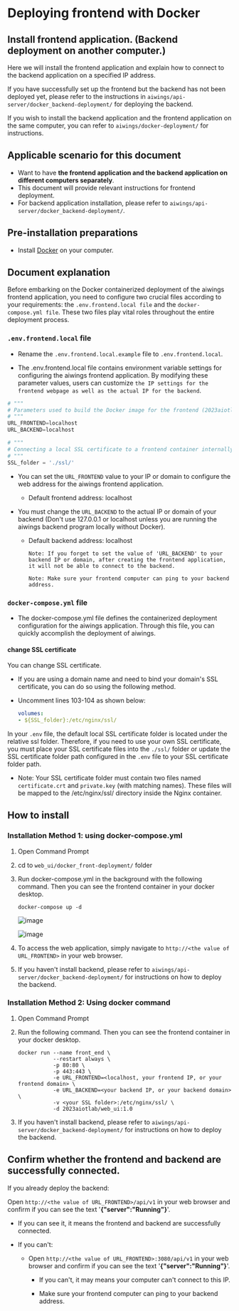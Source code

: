# Deploying frontend with Docker

## Install frontend application. (Backend deployment on another computer.)

Here we will install the frontend application and explain how to connect to the backend application on a specified IP address.

If you have successfully set up the frontend but the backend has not been deployed yet, please refer to the instructions in `aiwings/api-server/docker_backend-deployment/` for deploying the backend.

If you wish to install the backend application and the frontend application on the same computer, you can refer to `aiwings/docker-deployment/` for instructions.

## Applicable scenario for this document

- Want to have **the frontend application and the backend application on different computers separately**.
- This document will provide relevant instructions for frontend deployment.
- For backend application installation, please refer to `aiwings/api-server/docker_backend-deployment/`.

## Pre-installation preparations

- Install [Docker](https://www.docker.com/get-started/) on your computer.

## Document explanation

Before embarking on the Docker containerized deployment of the aiwings frontend application, you need to configure two crucial files according to your requirements: the `.env.frontend.local file` and the `docker-compose.yml file`. These two files play vital roles throughout the entire deployment process.

### `.env.frontend.local` file

- Rename the `.env.frontend.local.example` file to `.env.frontend.local`.

- The .env.frontend.local file contains environment variable settings for configuring the aiwings frontend application. By modifying these parameter values, users can customize `the IP settings for the frontend webpage as well as the actual IP for the backend`.

```python
# """
# Parameters used to build the Docker image for the frontend (2023aiotlab/web_ui).
# """
URL_FRONTEND=localhost
URL_BACKEND=localhost

# """
# Connecting a local SSL certificate to a frontend container internally.
# """
SSL_folder = './ssl/'
```

- You can set the `URL_FRONTEND` value to your IP or domain to configure the web address for the aiwings frontend application.

  - Default frontend address: localhost

- You must change the `URL_BACKEND` to the actual IP or domain of your backend (Don't use 127.0.0.1 or localhost unless you are running the aiwings backend program locally without Docker).

  - Default backend address: localhost

        Note: If you forget to set the value of 'URL_BACKEND' to your backend IP or domain, after creating the frontend application, it will not be able to connect to the backend.

        Note: Make sure your frontend computer can ping to your backend address.
        
### `docker-compose.yml` file

- The docker-compose.yml file defines the containerized deployment configuration for the aiwings application. Through this file, you can quickly accomplish the deployment of aiwings.

#### change SSL certificate

You can change SSL certificate.

- If you are using a domain name and need to bind your domain's SSL certificate, you can do so using the following method.

- Uncomment lines 103-104 as shown below:

  ```yml
  volumes:
  - ${SSL_folder}:/etc/nginx/ssl/
  ```

 In your `.env` file, the default local SSL certificate folder is located under the relative ssl folder. Therefore, if you need to use your own SSL certificate, you must place your SSL certificate files into the `./ssl/` folder or update the SSL certificate folder path configured in the `.env` file to your SSL certificate folder path.

  - Note: Your SSL certificate folder must contain two files named `certificate.crt` and `private.key` (with matching names). These files will be mapped to the /etc/nginx/ssl/ directory inside the Nginx container.

## How to install

### **Installation Method 1: using docker-compose.yml**

1. Open Command Prompt

2. cd to `web_ui/docker_front-deployment/` folder

3. Run docker-compose.yml in the background with the following command. Then you can see the frontend container in your docker desktop.

      ```
      docker-compose up -d
      ```

      ![image](https://i.imgur.com/2JJgsnM.png)

      ![image](https://i.imgur.com/vfSdFoI.png)

4. To access the web application, simply navigate to `http://<the value of URL_FRONTEND>` in your web browser.

5. If you haven't install backend, please refer to `aiwings/api-server/docker_backend-deployment/` for instructions on how to deploy the backend.


### **Installation Method 2: Using docker command**

1. Open Command Prompt

2. Run the following command. Then you can see the frontend container in your docker desktop.

      ```
      docker run --name front_end \
                 --restart always \
                 -p 80:80 \
                 -p 443:443 \
                 -e URL_FRONTEND=<localhost, your frontend IP, or your frontend domain> \
                 -e URL_BACKEND=<your backend IP, or your backend domain> \
                 -v <your SSL folder>:/etc/nginx/ssl/ \
                 -d 2023aiotlab/web_ui:1.0
      ```
3. If you haven't install backend, please refer to `aiwings/api-server/docker_backend-deployment/` for instructions on how to deploy the backend.

## Confirm whether the frontend and backend are successfully connected.

If you already deploy the backend: 

Open `http://<the value of URL_FRONTEND>/api/v1` in your web browser and confirm if you can see the text '**{"server":"Running"}**'.

- If you can see it, it means the frontend and backend are successfully connected.

- If you can't:

  - Open `http://<the value of URL_FRONTEND>:3080/api/v1` in your web browser and confirm if you can see the text '**{"server":"Running"}**'.
    - If you can't, it may means your computer can't connect to this IP. 

    - Make sure your frontend computer can ping to your backend address.